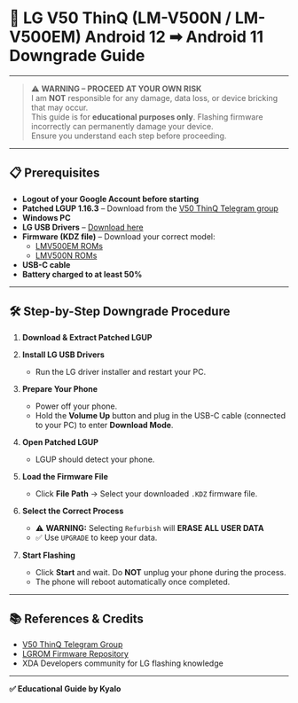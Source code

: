 # 📱 LG V50 ThinQ (LM-V500N / LM-V500EM) Android 12 ➡ Android 11 Downgrade Guide

---

> ⚠️ **WARNING – PROCEED AT YOUR OWN RISK**  
> I am **NOT** responsible for any damage, data loss, or device bricking that may occur.  
> This guide is for **educational purposes only**. Flashing firmware incorrectly can permanently damage your device.  
> Ensure you understand each step before proceeding.

---

## 📋 Prerequisites

- **Logout of your Google Account before starting** 
- **Patched LGUP 1.16.3** – Download from the [V50 ThinQ Telegram group](https://t.me/v50thinq)  
- **Windows PC** 
- **LG USB Drivers** – [Download here](https://lgusbdriver.com/)  
- **Firmware (KDZ file)** – Download your correct model:  
  - [LMV500EM ROMs](https://lgrom.com/firmware/LMV500EM)  
  - [LMV500N ROMs](https://lgrom.com/firmware/LMV500N)  
- **USB-C cable** 
- **Battery charged to at least 50%**  

---

## 🛠️ Step-by-Step Downgrade Procedure

1. **Download & Extract Patched LGUP**

2. **Install LG USB Drivers**
   - Run the LG driver installer and restart your PC.

3. **Prepare Your Phone**
   - Power off your phone.
   - Hold the **Volume Up** button and plug in the USB-C cable (connected to your PC) to enter **Download Mode**.

4. **Open Patched LGUP**
   - LGUP should detect your phone.

5. **Load the Firmware File**
   - Click **File Path** → Select your downloaded `.KDZ` firmware file.

6. **Select the Correct Process**
   - ⚠️ **WARNING:** Selecting `Refurbish` will **ERASE ALL USER DATA**  
   - ✅ Use `UPGRADE` to keep your data.

7. **Start Flashing**
   - Click **Start** and wait. Do **NOT** unplug your phone during the process.
   - The phone will reboot automatically once completed.

---

## 📚 References & Credits

- [V50 ThinQ Telegram Group](https://t.me/v50thinq)
- [LGROM Firmware Repository](https://lgrom.com)
- XDA Developers community for LG flashing knowledge

---

**✅ Educational Guide by Kyalo**
